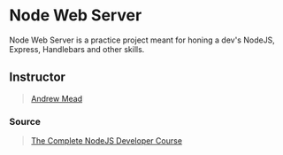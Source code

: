# Node Web Server

Node Web Server is a practice project meant for honing a dev's NodeJS, Express, Handlebars and other skills. 

## Instructor

>[Andrew Mead](https://twitter.com/andrew_j_mead)

### Source

>[The Complete NodeJS Developer Course](https://www.udemy.com/the-complete-nodejs-developer-course-2/)